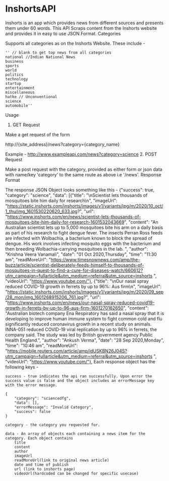 # InshortsAPI
Inshorts is an app which provides news from different sources and presents them under 60 words. This API Scraps content from the Inshorts website and provides it in easy to use JSON Format.
Categories

Supports all categories as on the Inshorts Website. These include -

    '' // blank to get top news from all categories
    national //Indian National News
    business
    sports
    world
    politics
    technology
    startup
    entertainment
    miscellaneous
    hatke // Unconventional
    science
    automobile''

Usage
1. GET Request

Make a get request of the form

http://{site_address}/news?category={category_name}

Example - http://www.exampleapi.com/news?category=science
2. POST Request

Make a post request with the category, provided as either form or json data with name/key 'category' to the same route as above i.e '/news'.
Response Format

The response JSON Object looks something like this -
{"success": true, 
"category": "science", 
"data": [{"title": "\nScientist lets thousands of mosquitoes bite him daily for research\n", 
"imageUrl": "https://static.inshorts.com/inshorts/images/v1/variants/jpg/m/2020/10_oct/1_thu/img_1601530220620_633.jpg?", 
"url": "https://www.inshorts.com/en/news/scientist-lets-thousands-of-mosquitoes-bite-him-daily-for-research-1601532043669", 
"content": "An Australian scientist lets up to 5,000 mosquitoes bite his arm on a daily basis as part of his research to fight dengue fever. The insects Perran Ross feeds are infected with Wolbachia, a bacterium known to block the spread of dengue. His work involves infecting mosquito eggs with the bacterium and then breeding Wolbachia-carrying mosquitoes in the lab. ", 
"author": "Krishna Veera Vanamali", 
"date": "01 Oct 2020,Thursday", "time": "11:30 am", 
"readMoreUrl": "https://www.timesnownews.com/amp/the-buzz/article/scientist-deliberately-feeds-himself-to-thousands-of-mosquitoes-in-quest-to-find-a-cure-for-diseases-watch/660612?utm_campaign=fullarticle&utm_medium=referral&utm_source=inshorts ", 
"videoUrl": "https://www.youtube.com/"}, 
{"title": "\nOur nasal spray reduced COVID-19 growth in ferrets by up to 96%: Aus firm\n", 
"imageUrl": "https://static.inshorts.com/inshorts/images/v1/variants/jpg/m/2020/09_sep/28_mon/img_1601268915206_761.jpg?", 
"url": "https://www.inshorts.com/en/news/our-nasal-spray-reduced-covid19-growth-in-ferrets-by-up-to-96-aus-firm-1601270162650", 
"content": "Australian biotech company Ena Respiratory has said a nasal spray that it is developing to improve human immune system to fight common cold and flu significantly reduced coronavirus growth in a recent study on animals. INNA-051 reduced COVID-19 viral replication by up to 96% in ferrets, the company said. The study was led by British government agency Public Health England.", 
"author": "Ankush Verma", 
"date": "28 Sep 2020,Monday", 
"time": "10:46 am", 
"readMoreUrl": "https://mobile.reuters.com/article/amp/idUSKBN26J04S?utm_campaign=fullarticle&utm_medium=referral&utm_source=inshorts ", 
"videoUrl": "https://www.youtube.com/"},
Each response object has the following keys -

    success - true indicates the api ran successfully. Upon error the success value is false and the object includes an errorMessage key with the error message.

    {
        "category": "sciencedfg",
        "data": [],
        "errorMessage": "Invalid Category",
        "success": false
    }

    category - the category you requested for.

    data - An array of objects each containing a news item for the category. Each object contains
        title
        content
        author
        imageUrl
        readMoreUrl(link to original news article)
        date and time of publish
        url (link to inshorts page)
        videoUrl(hardcoded can be changed for specific usecase)
